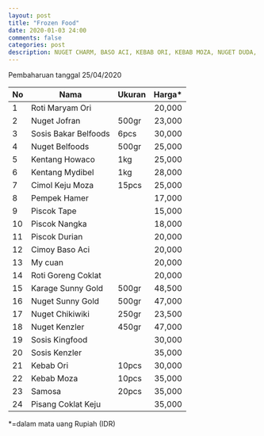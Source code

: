 ```yaml
---
layout: post
title: "Frozen Food"
date: 2020-01-03 24:00
comments: false
categories: post
description: NUGET CHARM, BASO ACI, KEBAB ORI, KEBAB MOZA, NUGET DUDA, OTAK OTAK, DIMSUM, EGGROLL, EBY FURAY, CIRENG KUAH, BATAGOR KUAH, SEBLAK KUAH, PAKET BURGER BUN, KENTANG MYDIBEL, CURRYPUFF, PIZZA MINI, KAKI NAGA, PAKET BURGER MINI EDAM, SHRIMP ROLLL
---
```


Pembaharuan tanggal 25/04/2020

| No | Nama | Ukuran | Harga* |
|----|------|--------|-------:|
| 1 | Roti Maryam Ori |  | 20,000 |
| 2 | Nuget Jofran | 500gr | 23,000 |
| 3 | Sosis Bakar Belfoods | 6pcs | 30,000 |
| 4 | Nuget Belfoods | 500gr | 25,000 |
| 5 | Kentang Howaco | 1kg | 25,000 |
| 6 | Kentang Mydibel | 1kg | 28,000 |
| 7 | Cimol Keju Moza	| 15pcs | 25,000 |
| 8 | Pempek Hamer |  | 17,000 |
| 9 | Piscok Tape |  | 15,000 |
| 10 | Piscok Nangka |  | 18,000 |
| 11 | Piscok Durian |  | 20,000 |
| 12 | Cimoy Baso Aci |  | 20,000 |
| 13 | My cuan |  | 20,000 |
| 14 | Roti Goreng Coklat |  | 20,000 |
| 15 | Karage Sunny Gold | 500gr | 48,500 |
| 16 | Nuget Sunny Gold | 500gr | 47,000 |
| 17 | Nuget Chikiwiki | 250gr | 23,500 |
| 18 | Nuget Kenzler | 450gr | 47,000 |
| 19 | Sosis Kingfood |  | 30,000 |
| 20 | Sosis Kenzler |  | 35,000 |
| 21 | Kebab Ori | 10pcs | 30,000 |
| 22 | Kebab Moza | 10pcs | 35,000 |
| 23 | Samosa | 20pcs | 35,000 |
| 24 | Pisang Coklat Keju |  | 35,000 |

*=dalam mata uang Rupiah (IDR)
